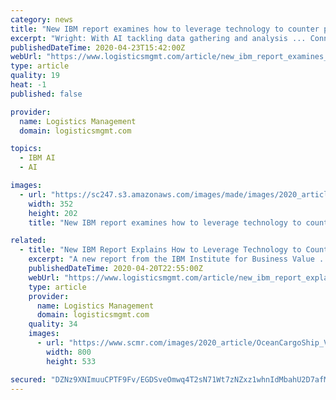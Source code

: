 ```yaml
---
category: news
title: "New IBM report examines how to leverage technology to counter pandemic disruption"
excerpt: "Wright: With AI tackling data gathering and analysis ... Connect and Control Center Director, and Supply Chain Insights with Watson. The resource page can be found here – https://www.ibm.com/supply-chain/covid19. SCMR: What specific benefits are included here? Wright: These offerings help enable 1.) demand sensing for critical products ..."
publishedDateTime: 2020-04-23T15:42:00Z
webUrl: "https://www.logisticsmgmt.com/article/new_ibm_report_examines_how_to_leverage_technology_to_counter_pandemic_disr"
type: article
quality: 19
heat: -1
published: false

provider:
  name: Logistics Management
  domain: logisticsmgmt.com

topics:
  - IBM AI
  - AI

images:
  - url: "https://sc247.s3.amazonaws.com/images/made/images/2020_article/LM2004_F_EX_SalarySurvey_600main_350_200_bor1_b9b3be_s_c1.jpg"
    width: 352
    height: 202
    title: "New IBM report examines how to leverage technology to counter pandemic disruption"

related:
  - title: "New IBM Report Explains How to Leverage Technology to Counter Pandemic Disruption"
    excerpt: "A new report from the IBM Institute for Business Value ... causing unanticipated chaos while emphasizing a need for resilience and smarter systems based in AI, automation and blockchain technologies. This calls for organizations to: Prepare for when ..."
    publishedDateTime: 2020-04-20T22:55:00Z
    webUrl: "https://www.logisticsmgmt.com/article/new_ibm_report_explains_how_to_leverage_technology_to_counter_pandemic_disr"
    type: article
    provider:
      name: Logistics Management
      domain: logisticsmgmt.com
    quality: 34
    images:
      - url: "https://www.scmr.com/images/2020_article/OceanCargoShip_Virus_SCMR_0320.jpg"
        width: 800
        height: 533

secured: "DZNz9XNImuuCPTF9Fv/EGDSveOmwq4T2sN71Wt7zNZxz1whnIdMbahU2D7afMmIkKp4CQAoR9LtpH7KANOkAVL1EFP6ZZO8tl/GhE+cvASJZrs2A9ijKCvG2NsCZbvmbdkIdoetgnqvgzcTVqGIPpC1P+5CZcQ5rpZu6sMXSZ2zWLhnUC2b3z6yIMs6XvEYA7MTIfgdOVX+DsFyGnLdOFa3A32h6ODJvRRXD59hF0HMqrBUyWLfk8Q6pytThaW8y+yEvudOUr4r/9PKZLaKR4VnqHIGCk+3zH8zdEYfG2Pgwh7uKavboWMAEafgSuE8bXbXmsLDjDdtDukkSS7Icz9UFpazEVdJSNCwG1jQnZxjxSldDEia8I2P45nEio3PBXI9X+4V7iCQdYfBGWYgFC8906nDO0hH5Y4ompYYje/3eML1t6B8JO7Um0qrnTlCbv8cuilbFe3uhKuQRGY4eQ7CEd3qW/jRVsAGSiIHQqp4=;9UR6sXqpLN5sT0petFcaQA=="
---
```


